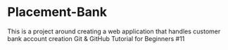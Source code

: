 # Placement-Bank
This is a project around creating a web application that handles customer bank account creation
Git & GitHub Tutorial for Beginners #11